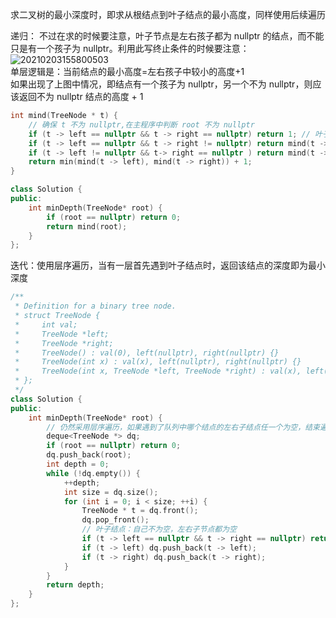 求二叉树的最小深度时，即求从根结点到叶子结点的最小高度，同样使用后续遍历  

递归：
不过在求的时候要注意，叶子节点是左右孩子都为 nullptr 的结点，而不能只是有一个孩子为 nullptr。利用此写终止条件的时候要注意：  
![20210203155800503](https://user-images.githubusercontent.com/83362131/204750666-713f5592-819f-4a59-8b31-9cebf31ceb80.png)  
单层逻辑是：当前结点的最小高度=左右孩子中较小的高度+1  
如果出现了上图中情况，即结点有一个孩子为 nullptr，另一个不为 nullptr，则应该返回不为 nullptr 结点的高度 + 1
```cpp
int mind(TreeNode * t) {
    // 确保 t 不为 nullptr,在主程序中判断 root 不为 nullptr
    if (t -> left == nullptr && t -> right == nullptr) return 1; // 叶子结点高度为1
    if (t -> left == nullptr && t -> right != nullptr) return mind(t -> right) + 1; 
    if (t -> left != nullptr && t-> right == nullptr ) return mind(t -> left) + 1;
    return min(mind(t -> left), mind(t -> right)) + 1;
}

class Solution {
public:
    int minDepth(TreeNode* root) {
        if (root == nullptr) return 0;
        return mind(root);
    }
};
```

迭代：使用层序遍历，当有一层首先遇到叶子结点时，返回该结点的深度即为最小深度  
```cpp
/**
 * Definition for a binary tree node.
 * struct TreeNode {
 *     int val;
 *     TreeNode *left;
 *     TreeNode *right;
 *     TreeNode() : val(0), left(nullptr), right(nullptr) {}
 *     TreeNode(int x) : val(x), left(nullptr), right(nullptr) {}
 *     TreeNode(int x, TreeNode *left, TreeNode *right) : val(x), left(left), right(right) {}
 * };
 */
class Solution {
public:
    int minDepth(TreeNode* root) {
        // 仍然采用层序遍历，如果遇到了队列中哪个结点的左右子结点任一个为空，结束遍历返回高度
        deque<TreeNode *> dq;
        if (root == nullptr) return 0;
        dq.push_back(root);
        int depth = 0;
        while (!dq.empty()) {
            ++depth;
            int size = dq.size();
            for (int i = 0; i < size; ++i) {
                TreeNode * t = dq.front();
                dq.pop_front();
                // 叶子结点：自己不为空，左右子节点都为空
                if (t -> left == nullptr && t -> right == nullptr) return depth;
                if (t -> left) dq.push_back(t -> left);
                if (t -> right) dq.push_back(t -> right);
            }
        }
        return depth;
    }
};
```
